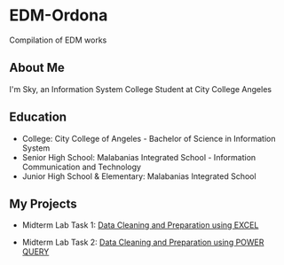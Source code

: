 # EDM-Ordona
Compilation of EDM works

## About Me
I'm Sky, an Information System College Student at City College Angeles

## Education
- College: City College of Angeles - Bachelor of Science in Information System 
- Senior High School: Malabanias Integrated School - Information Communication and Technology
- Junior High School & Elementary: Malabanias Integrated School

## My Projects
- Midterm Lab Task 1:
[Data Cleaning and Preparation using EXCEL](Midterm%20Task/README.md)

- Midterm Lab Task 2:
[Data Cleaning and Preparation using POWER QUERY](Midterm%20Task%202/README.md)
